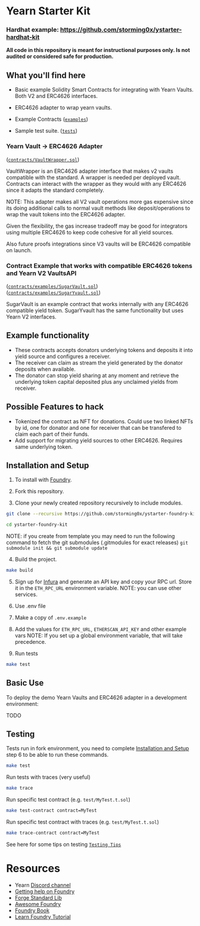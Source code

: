 # Yearn Starter Kit

### Hardhat example: https://github.com/storming0x/ystarter-hardhat-kit

**All code in this repository is meant for instructional purposes only. Is not audited or considered safe for production.**

## What you'll find here

- Basic example Solidity Smart Contracts for integrating with Yearn Vaults. Both V2 and ERC4626 interfaces.

- ERC4626 adapter to wrap yearn vaults.

- Example Contracts ([`examples`](src/examples/))

- Sample test suite. ([`tests`](src/test/))

### Yearn Vault ->  ERC4626  Adapter

([`contracts/VaultWrapper.sol`](contracts/VaultWrapper.sol))

VaultWrapper is an ERC4626 adapter interface that makes v2 vaults compatible with the standard. A wrapper is needed per deployed vault. Contracts can interact with the wrapper as they would with any ERC4626 since it adapts the standard completely.

NOTE: This adapter makes all V2 vault operations more gas expensive since its 
doing additional calls to normal vault methods like deposit/operations to wrap the vault tokens into the ERC4626 adapter.

Given the flexibility, the gas increase tradeoff may be good for integrators using multiple ERC4626 to keep code cohesive for all yield sources.

Also future proofs integrations since V3 vaults will be ERC4626 compatible on launch.

### Contract Example that works with compatible ERC4626 tokens and Yearn V2 VaultsAPI

([`contracts/examples/SugarVault.sol`](contracts/examples/SugarVault.sol))
([`contracts/examples/SugarYvault.sol`](contracts/examples/SugarYvault.sol))

SugarVault is an example contract that works internally with any ERC4626 compatible yield token.
SugarYvault has the same functionality but uses Yearn V2 interfaces.

## Example functionality
- These contracts accepts donators underlying tokens and deposits it into yield source and configures a receiver.
- The receiver can claim as stream the yield generated by the donator deposits when available.
- The donator can stop yield sharing at any moment and retrieve the underlying token capital deposited plus any unclaimed yields from receiver.

## Possible Features to hack
- Tokenized the contract as NFT for donations. Could use two linked NFTs by id, one for donator and one for receiver that can be transfered to claim each part of their funds.
- Add support for migrating yield sources to other ERC4626. Requires same underlying token.

## Installation and Setup

1. To install with [Foundry](https://github.com/gakonst/foundry).

2. Fork this repository.

3. Clone your newly created repository recursively to include modules.

```sh
git clone --recursive https://github.com/storming0x/ystarter-foundry-kit.git

cd ystarter-foundry-kit
```

NOTE: if you create from template you may need to run the following command to fetch the git submodules (.gitmodules for exact releases) `git submodule init && git submodule update`

4. Build the project.

```sh
make build
```

5. Sign up for [Infura](https://infura.io/) and generate an API key and copy your RPC url. Store it in the `ETH_RPC_URL` environment variable.
NOTE: you can use other services.

6. Use .env file
  1. Make a copy of `.env.example`
  2. Add the values for `ETH_RPC_URL`, `ETHERSCAN_API_KEY` and other example vars
     NOTE: If you set up a global environment variable, that will take precedence.

7. Run tests
```sh
make test
```

## Basic Use

To deploy the demo Yearn Vaults and ERC4626 adapter in a development environment:

TODO

## Testing

Tests run in fork environment, you need to complete [Installation and Setup](#installation-and-setup) step 6 to be able to run these commands.

```sh
make test
```
Run tests with traces (very useful)

```sh
make trace
```
Run specific test contract (e.g. `test/MyTest.t.sol`)

```sh
make test-contract contract=MyTest
```
Run specific test contract with traces (e.g. `test/MyTest.t.sol`)

```sh
make trace-contract contract=MyTest
```

See here for some tips on testing [`Testing Tips`](https://book.getfoundry.sh/forge/tests.html)

# Resources

- Yearn [Discord channel](https://discord.com/invite/6PNv2nF/)
- [Getting help on Foundry](https://github.com/gakonst/foundry#getting-help)
- [Forge Standard Lib](https://github.com/brockelmore/forge-std)
- [Awesome Foundry](https://github.com/crisgarner/awesome-foundry)
- [Foundry Book](https://book.getfoundry.sh/)
- [Learn Foundry Tutorial](https://www.youtube.com/watch?v=Rp_V7bYiTCM)

